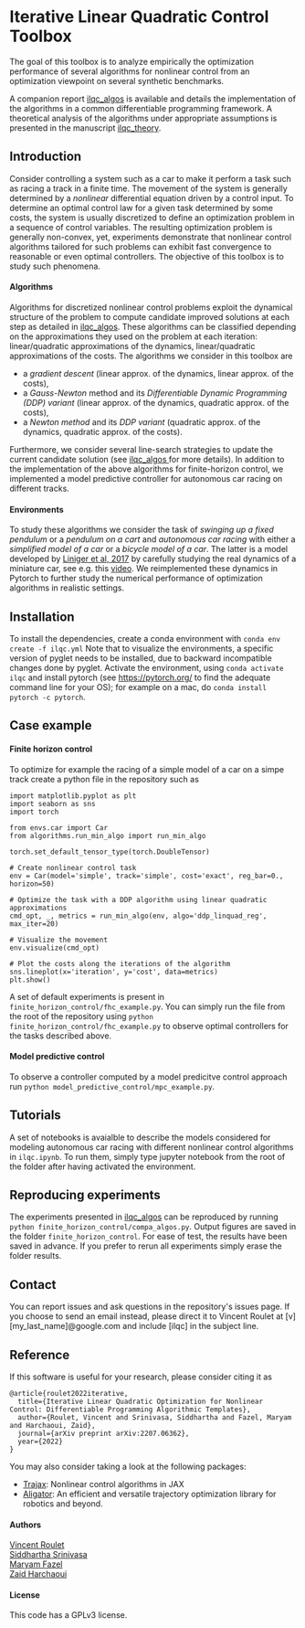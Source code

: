 # Iterative Linear Quadratic Control Toolbox
The goal of this toolbox is to analyze empirically the optimization performance of several algorithms for nonlinear
control from an optimization viewpoint on several synthetic benchmarks.

A companion report [ilqc_algos](https://arxiv.org/abs/2207.06362) 
is available and details the implementation of the algorithms
in a common differentiable programming framework. 
A theoretical analysis of the algorithms under appropriate assumptions is presented in the manuscript 
[ilqc_theory](https://arxiv.org/abs/2204.02322).

## Introduction
Consider controlling a system such as a car to make it perform a task such as racing a track in a finite time. The
movement of the system is generally determined by a *nonlinear* differential equation driven by a control input. To
determine an optimal control law for a given task determined by some costs, the system is usually discretized to
define an optimization problem in a sequence of control variables. The resulting optimization problem is generally
non-convex, yet, experiments demonstrate that nonlinear control algorithms tailored for such problems can exhibit fast
convergence to reasonable or even optimal controllers. The objective of this toolbox is to study such phenomena.

#### Algorithms
Algorithms for discretized nonlinear control problems exploit the dynamical structure of the problem to compute
candidate improved solutions at each step as detailed in [ilqc_algos](https://arxiv.org/abs/2207.06362). These algorithms can
be classified depending on the approximations they used on the problem at each iteration: linear/quadratic
approximations of the dynamics, linear/quadratic approximations of the costs. The algorithms we consider in this
toolbox are
- a *gradient descent* (linear approx. of the dynamics, linear approx. of the costs),
- a *Gauss-Newton* method and its *Differentiable Dynamic Programming (DDP) variant* (linear approx. of the dynamics,
quadratic approx. of the costs),
- a *Newton method* and its *DDP variant* (quadratic approx. of the dynamics, quadratic approx. of the costs).

Furthermore, we consider several line-search strategies to update the current candidate solution (see [ilqc_algos
](papers/ilqc_algos.pdf) for more details). In addition to the implementation of the above algorithms for finite-horizon control,
we implemented a model predictive controller for autonomous car racing on different tracks.

#### Environments
To study these algorithms we consider the task of *swinging up a fixed pendulum* or a *pendulum on a cart* and *autonomous
car racing* with either a *simplified model of a car* or a *bicycle model of a car*. The latter is a model developed by
[Liniger et al, 2017](https://arxiv.org/abs/1711.07300) by carefully studying the real dynamics of a miniature car,
see e.g. this [video](https://www.youtube.com/watch?v=mXaElWYQKC4). We reimplemented these dynamics in Pytorch to
further study the numerical performance of optimization algorithms in realistic settings.


## Installation
To install the dependencies, create a conda environment with
``conda env create -f ilqc.yml``
Note that to visualize the environments, a specific version of pyglet needs to be installed, 
due to backward incompatible changes done by pyglet.
Activate the environment, using
``conda activate ilqc``
and install pytorch (see https://pytorch.org/ to find the adequate command line for your OS); for example on a mac, do
``conda install pytorch -c pytorch``.

## Case example

#### Finite horizon control
To optimize for example the racing of a simple model of a car on a simpe track create a python file in the repository
such as
```
import matplotlib.pyplot as plt
import seaborn as sns
import torch

from envs.car import Car
from algorithms.run_min_algo import run_min_algo

torch.set_default_tensor_type(torch.DoubleTensor)

# Create nonlinear control task
env = Car(model='simple', track='simple', cost='exact', reg_bar=0., horizon=50)

# Optimize the task with a DDP algorithm using linear quadratic approximations
cmd_opt, _, metrics = run_min_algo(env, algo='ddp_linquad_reg', max_iter=20)

# Visualize the movement
env.visualize(cmd_opt)

# Plot the costs along the iterations of the algorithm
sns.lineplot(x='iteration', y='cost', data=metrics)
plt.show()

```

A set of default experiments is present in `finite_horizon_control/fhc_example.py`. You can simply run the file from
the root of the repository using `python finite_horizon_control/fhc_example.py` to observe optimal controllers for
the tasks described above.

#### Model predictive control
To observe a controller computed by a model predicitve control approach run `python model_predictive_control/mpc_example.py`.

## Tutorials
A set of notebooks is avaialble to describe the models considered for modeling autonomous car racing with different
nonlinear control algorithms in `ilqc.ipynb`. To run them, simply type jupyter notebook from the root of the folder
after having activated the environment.

## Reproducing experiments
The experiments presented in [ilqc_algos](https://arxiv.org/abs/2207.06362) can be reproduced by running `python
finite_horizon_control/compa_algos.py`. Output figures are saved in the folder `finite_horizon_control`. For ease of
test, the results have been saved in advance. If you prefer to rerun all experiments simply erase the folder results.

## Contact
You can report issues and ask questions in the repository's issues page.
If you choose to send an email instead, please direct it to Vincent Roulet at [v][my_last_name]@google.com 
and include [ilqc] in the subject line.

## Reference
If this software is useful for your research, please consider citing it as

```
@article{roulet2022iterative,
  title={Iterative Linear Quadratic Optimization for Nonlinear Control: Differentiable Programming Algorithmic Templates},
  author={Roulet, Vincent and Srinivasa, Siddhartha and Fazel, Maryam and Harchaoui, Zaid},
  journal={arXiv preprint arXiv:2207.06362},
  year={2022}
}
```

You may also consider taking a look at the following packages:

- [Trajax](https://github.com/google/trajax): Nonlinear control algorithms in JAX
- [Aligator](https://github.com/Simple-Robotics/aligator): An efficient and versatile trajectory optimization library for robotics and beyond.

#### Authors
[Vincent Roulet](http://faculty.washington.edu/vroulet/)  
[Siddhartha Srinivasa](https://goodrobot.ai/)  
[Maryam Fazel](https://people.ece.uw.edu/fazel_maryam/)  
[Zaid Harchaoui](http://faculty.washington.edu/zaid/)  


#### License
This code has a GPLv3 license.
